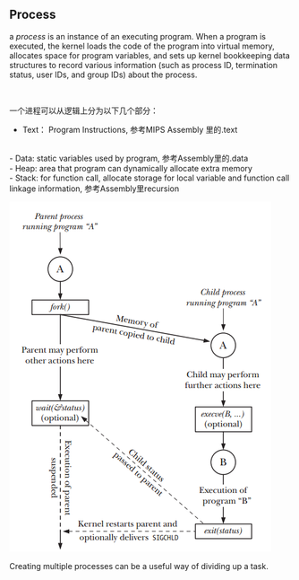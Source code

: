 ## Process

a *process* is an instance of an executing program. When a program is executed, the kernel loads the code of the program into virtual memory, allocates space for program variables, and sets up kernel bookkeeping data structures to record various information (such as process ID, termination status, user IDs, and group IDs) about the process.

<br>

一个进程可以从逻辑上分为以下几个部分：
 - Text： Program Instructions, 参考MIPS Assembly 里的.text
 <br>
 - Data: static variables used by program, 参考Assembly里的.data
 <br>
 - Heap: area that program can dynamically allocate extra memory
<br>
- Stack: for function call, allocate storage for local variable and function call linkage information, 参考Assembly里recursion


![overViewOfProcess](/assets/overViewOfProcess.png)

Creating multiple processes can be a useful way of dividing up a task.